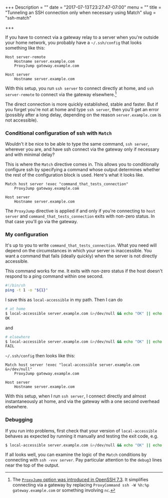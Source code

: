 +++
Description = ""
date = "2017-07-13T23:27:47-07:00"
menu = ""
title = "Tunneling an SSH connection only when necessary using Match"
slug = "ssh-match"

+++

If you have to connect via a gateway relay to a server when you're outside your
home network, you probably have a `~/.ssh/config` that looks something like
this:

```plaintext
Host server-remote
	Hostname server.example.com
	ProxyJump gateway.example.com

Host server
	Hostname server.example.com
```

With this setup, you run `ssh server` to connect directly at home, and `ssh
server-remote` to connect via the gateway elsewhere.[^1]

The direct connection is more quickly established, stable and faster. But if
you forget you're not at home and type `ssh server`, then you'll get an error
(possibly after a long delay, depending on the reason `server.example.com` is
not accessible).

### Conditional configuration of ssh with `Match`

Wouldn't it be nice to be able to type the same command, `ssh server`, wherever
you are, and have ssh connect via the gateway only if necessary and with
minimal delay? 

This is where the `Match` directive comes in. This allows you to conditionally
configure ssh by specifying a command whose output determines whether the rest
of the configuration block is used. Here's what it looks like.

```plaintext
Match host server !exec "command_that_tests_connection"
	ProxyJump gateway.example.com

Host server
	Hostname server.example.com
```

The `ProxyJump` directive is applied if and only if you're connecting to `host
server` and `command_that_tests_connection` exits with non-zero status. In that
case you'll go via the gateway.

### My configuration

It's up to you to write `command_that_tests_connection`. What you need will
depend on the circumstances in which your server is inaccessible. You want a
command that fails (ideally quickly) when the server is not directly
accessible.

This command works for me. It exits with non-zero status if the host doesn't
respond to a ping command within one second. 

```bash
#!/bin/sh
ping -t 1 -o "${1}"
```

I save this as `local-accessible` in my path. Then I can do

```bash
# at home
$ local-accessible server.example.com &>/dev/null && echo "OK" || echo "FAIL"
OK
```
and
```bash
# elsewhere
$ local-accessible server.example.com &>/dev/null && echo "OK" || echo "FAIL"
FAIL
```

`~/.ssh/config` then looks like this:

```plaintext
Match host server !exec "local-accessible server.example.com &>/dev/null"
    ProxyJump gateway.example.com

Host server
    Hostname server.example.com
```

With this setup, when I run `ssh server`, I connect directly and almost
instantaneously at home, and via the gateway with a one second overhead
elsewhere.

### Debugging

If you run into problems, first check that your version of `local-accessible`
behaves as expected by running it manually and testing the exit code, e.g.

```bash
$ local-accessible server.example.com &>/dev/null && echo "OK" || echo "FAIL"
```

If all looks well, you can examine the logic of the `Match` conditions by
connecting with `ssh -vvv server`. Pay particular attention to the `debug3`
lines near the top of the output.

[^1]: The [`ProxyJump` option was introduced in OpenSSH 7.3](http://lists.mindrot.org/pipermail/openssh-commits/2016-July/005433.html). It simplifies connecting via a gateway by replacing `ProxyCommand ssh -W %h:%p gateway.example.com` or something involving `nc`.

